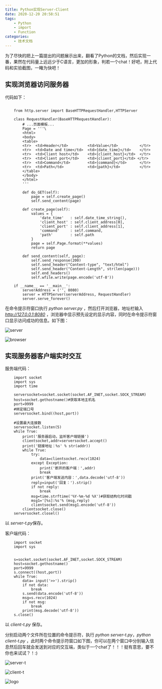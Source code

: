 ```yaml
---
title: Python实现Server-Client
date: 2020-12-20 20:58:51
tags:
    - Python
    - import
    - Function
categories:
    - 技术文档
---
```


为了尽快的把上一篇提出的问题展示出来，翻看了Python的文档，然后实现一番，果然在代码量上远远少于C语言，更加的形象，判若一个chat！好吧，附上代码和实验截图，一睹为快吧！

<!-- more -->

## 实现浏览器访问服务器

代码如下：

```

    from http.server import BaseHTTPRequestHandler,HTTPServer

    class RequestHandler(BaseHTTPRequestHandler):
        # ...页面模板...
        Page = '''\
        <html>
        <body>
        <table>
        <tr>  <td>Header</td>         <td>Value</td>          </tr>
        <tr>  <td>Date and time</td>  <td>{date_time}</td>    </tr>
        <tr>  <td>Client host</td>    <td>{client_host}</td>  </tr>
        <tr>  <td>Client port</td>    <td>{client_port}</td> </tr>
        <tr>  <td>Command</td>        <td>{command}</td>      </tr>
        <tr>  <td>Path</td>           <td>{path}</td>         </tr>
        </table>
        </body>
        </html>
        '''

        def do_GET(self):
            page = self.create_page()
            self.send_content(page)

        def create_page(self):
            values = {
                'date_time'   : self.date_time_string(),
                'client_host' : self.client_address[0],
                'client_port' : self.client_address[1],
                'command'     : self.command,
                'path'        : self.path
            }
            page = self.Page.format(**values)
            return page

        def send_content(self, page):
            self.send_response(200)
            self.send_header("Content-type", "text/html")
            self.send_header("Content-Length", str(len(page)))
            self.end_headers()
            self.wfile.write(page.encode('utf-8'))
            
    if __name__ == '__main__':
        serverAddress = ('', 8080)
        server = HTTPServer(serverAddress, RequestHandler)
        server.serve_forever()
```

在命令提示符窗口执行 *python server.py* ，然后打开浏览器，地址栏输入 *http://127.0.0.1:8080* ，浏览器中显示预先设定的显示内容，同时在命令提示符窗口显示访问成功的信息。如下图：

![server](https://img-blog.csdnimg.cn/20201220212401539.jpg?x-oss-process=image/watermark,type_ZmFuZ3poZW5naGVpdGk,shadow_10,text_aHR0cHM6Ly9ibG9nLmNzZG4ubmV0L3N0ZXZlbl96ZGc5ODg=,size_16,color_FFFFFF,t_70)

![browser](https://img-blog.csdnimg.cn/20201220212401474.jpg?x-oss-process=image/watermark,type_ZmFuZ3poZW5naGVpdGk,shadow_10,text_aHR0cHM6Ly9ibG9nLmNzZG4ubmV0L3N0ZXZlbl96ZGc5ODg=,size_16,color_FFFFFF,t_70)

## 实现服务器客户端实时交互

服务端代码：
```
    import socket
    import sys
    import time

    serversocket=socket.socket(socket.AF_INET,socket.SOCK_STREAM)
    host=socket.gethostname()#获取本地主机名
    port=9999
    #绑定端口号
    serversocket.bind((host,port))

    #设置最大连接数
    serversocket.listen(5)
    while True:
        print('服务器启动，监听客户端链接')
        clientsocket,addr=serversocket.accept()
        print('链接地址：%s' % str(addr))
        while True:
            try:
                data=clientsocket.recv(1024)
            except Exception:
                print('断开的客户端：',addr)
                break
            print('客户端发送内容：',data.decode('utf-8'))
            reply=input('回复：').strip()
            if not reply:
                break
            msg=time.strftime('%Y-%m-%d %X')#获取结构化时间戳
            msg1='[%s]:%s'% (msg,reply)
            clientsocket.send(msg1.encode('utf-8'))
        clientsocket.close()
    serversocket.closel()
```
以 *server-t.py*保存。

客户端代码：
```
    import socket
    import sys


    s=socket.socket(socket.AF_INET,socket.SOCK_STREAM)
    host=socket.gethostname()
    port=9999
    s.connect((host,port))
    while True:
        data= input('>>').strip()
        if not data:
            break
        s.send(data.encode('utf-8'))
        msg=s.recv(1024)
        if not msg:
            break
        print(msg.decode('utf-8'))
    s.close()
```
以 *client-t.py* 保存。

分别启动两个文件所在位置的命令提示符，执行 *python server-t.py*，*python client-t.py* ，此时两个命令提示符窗口如下图，你可以在两个窗口中分别输入信息然后回车就会发送到对应的交互端，类似于一个chat了！！！挺有意思，要不你也来试试？！:)

![server-t](https://img-blog.csdnimg.cn/20201220212401429.jpg?x-oss-process=image/watermark,type_ZmFuZ3poZW5naGVpdGk,shadow_10,text_aHR0cHM6Ly9ibG9nLmNzZG4ubmV0L3N0ZXZlbl96ZGc5ODg=,size_16,color_FFFFFF,t_70)

![client-t](https://img-blog.csdnimg.cn/20201220212401426.jpg?x-oss-process=image/watermark,type_ZmFuZ3poZW5naGVpdGk,shadow_10,text_aHR0cHM6Ly9ibG9nLmNzZG4ubmV0L3N0ZXZlbl96ZGc5ODg=,size_16,color_FFFFFF,t_70)

![logo](https://img-blog.csdnimg.cn/20201218081104595.jpg#pic_center)

